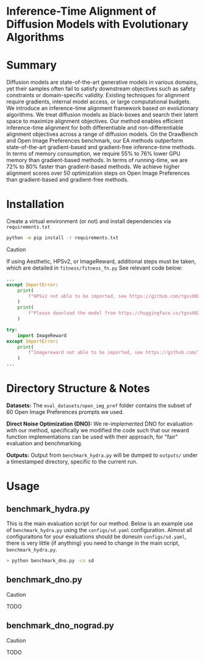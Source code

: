 # Inference-Time Alignment of Diffusion Models with Evolutionary Algorithms


<!-- Brief Summary -->
# Summary
Diffusion models are state-of-the-art generative models in various domains, yet their samples often fail to satisfy downstream objectives such as safety constraints or domain-specific validity. Existing techniques for alignment require gradients, internal model access, or large computational budgets. We introduce an inference-time alignment framework based on evolutionary algorithms. We treat diffusion models as black-boxes and search their latent space to maximize alignment objectives. Our method enables efficient inference-time alignment for both differentiable and non-differentiable alignment objectives across a range of diffusion models. On the DrawBench and Open Image Preferences benchmark, our EA methods outperform state-of-the-art gradient-based and gradient-free inference-time methods. In terms of memory consumption, we require 55% to 76% lower GPU memory than gradient-based methods. In terms of running-time, we are 72% to 80% faster than gradient-based methods. We achieve higher alignment scores over 50 optimization steps on Open Image Preferences than gradient-based and gradient-free methods.

<!-- Installation Guide -->
# Installation 
Create a virtual environment (or not) and install dependencies via `requirements.txt`
```bash
python -m pip install -r requirements.txt
```
> [!CAUTION] 
> If using Aesthetic, HPSv2, or ImageReward, additional steps must be taken, which are detailed in `fitness/fitness_fn.py`
> See relevant code below:
```python
...
except ImportError:
    print(
        f"HPSv2 not able to be imported, see https://github.com/tgxs002/HPSv2?tab=readme-ov-file#image-comparison for install"
    )
    print(
        f"Please download the model from https://huggingface.co/tgxs002/HPSv2 and place it in the cache_dir/"
    )

try:
    import ImageReward
except ImportError:
    print(
        f"Imagereward not able to be imported, see https://github.com/THUDM/ImageReward/tree/main for install"
    )
...
```

# Directory Structure & Notes
**Datasets:** The `eval_datasets/open_img_pref` folder contains the subset of 60 Open Image Preferences prompts we used.

**Direct Noise Optimization (DNO):** We re-implemented DNO for evaluation with our method, specifically we modified the code such that our reward function implementations can be used with their approach, for "fair" evaluation and benchmarking.

**Outputs:** Output from `benchmark_hydra.py` will be dumped to `outputs/` under a timestamped directory, specific to the current run.

<!-- Usage Guide -->
# Usage
## benchmark_hydra.py
This is the main evaluation script for our method.
Below is an example use of `benchmark_hydra.py` using the `configs/sd.yaml` configuration.
Almost all configuraitons for your evaluations should be doneuin `configs/sd.yaml`, there is very little (if anything) you need to change in the main script, `benchmark_hydra.py`.

```bash
> python benchmark_dno.py -cn sd
```

## benchmark_dno.py
> [!CAUTION] 
> TODO

## benchmark_dno_nograd.py
> [!CAUTION] 
> TODO

